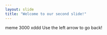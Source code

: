 ```yaml
---
layout: slide
title: "Welcome to our second slide!"
---
```

meme 3000 xddd
Use the left arrow to go back!
